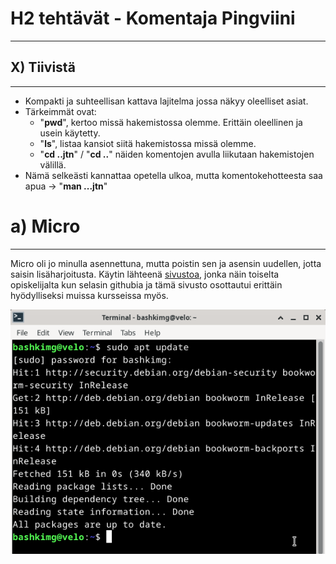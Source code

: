 # H2 tehtävät - Komentaja Pingviini
---
## X) Tiivistä
---
- Kompakti ja suhteellisan kattava lajitelma jossa näkyy oleelliset asiat.
- Tärkeimmät ovat:
    - "**pwd**", kertoo missä hakemistossa olemme. Erittäin oleellinen ja usein käytetty.
    - "**ls**", listaa kansiot siitä hakemistossa missä olemme.
    - "**cd ..jtn**" / "**cd ..**" näiden komentojen avulla liikutaan hakemistojen välillä.
- Nämä selkeästi kannattaa opetella ulkoa, mutta komentokehotteesta saa apua -> "**man ...jtn**"


# a) Micro
---
Micro oli jo minulla asennettuna, mutta poistin sen ja asensin uudellen, jotta saisin lisäharjoitusta. Käytin lähteenä [sivustoa](https://anovin.mk/tutorial/how-do-i-install-a-package-on-debian/), 
jonka näin toiselta opiskelijalta kun selasin githubia ja tämä sivusto osottautui erittäin hyödylliseksi muissa kursseissa myös. 


![image alt](https://github.com/BashkimGrepi/linux-course/blob/48a70869151cb1def6df20cd4effa95f2139a9ff/Screenshot_2025-01-24_22-25-51.png)


   
  


